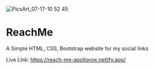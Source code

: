 ![PicsArt_07-17-10 52 45](https://user-images.githubusercontent.com/77228474/126045140-f65fcb0e-11ed-471f-8610-99ca3ee9e3e6.jpg)

# ReachMe

A Simple HTML, CSS, Bootstrap website for my social links

Live Link: https://reach-me-apollonox.netlify.app/
